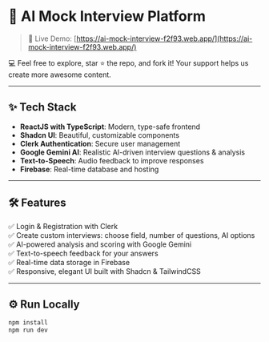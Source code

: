 # 🧠 AI Mock Interview Platform

> 🚀 Live Demo: [https://ai-mock-interview-f2f93.web.app/](https://ai-mock-interview-f2f93.web.app/)

💻 Feel free to explore, star ⭐ the repo, and fork it! Your support helps us create more awesome content.

---

## ✨ Tech Stack

- **ReactJS with TypeScript**: Modern, type-safe frontend
- **Shadcn UI**: Beautiful, customizable components
- **Clerk Authentication**: Secure user management
- **Google Gemini AI**: Realistic AI-driven interview questions & analysis
- **Text-to-Speech**: Audio feedback to improve responses
- **Firebase**: Real-time database and hosting

---

## 🛠️ Features

✅ Login & Registration with Clerk  
✅ Create custom interviews: choose field, number of questions, AI options  
✅ AI-powered analysis and scoring with Google Gemini  
✅ Text-to-speech feedback for your answers  
✅ Real-time data storage in Firebase  
✅ Responsive, elegant UI built with Shadcn & TailwindCSS

---

## ⚙️ Run Locally

```bash
npm install
npm run dev
